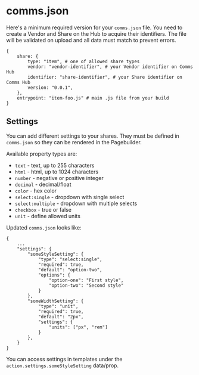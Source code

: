 # comms.json

Here's a minimum required version for your `comms.json` file. You need to create a Vendor and Share on the Hub to
acquire their identifiers. The file will be validated on upload and all data must match to prevent errors.

```
{
    share: {
        type: "item", # one of allowed share types
        vendor: "vendor-identifier", # your Vendor identifier on Comms Hub
        identifier: "share-identifier", # your Share identifier on Comms Hub 
        version: "0.0.1",
    },
    entrypoint: "item-foo.js" # main .js file from your build
}
```

## Settings

You can add different settings to your shares. They must be defined in `comms.json` so they can be rendered in the
Pagebuilder.

Available property types are:

- `text` - text, up to 255 characters
- `html` - html, up to 1024 characters
- `number` - negative or positive integer
- `decimal` - decimal/float
- `color` - hex color
- `select:single` - dropdown with single select
- `select:multiple` - dropdown with multiple selects
- `checkbox` - true or false
- `unit` - define allowed units

Updated `comms.json` looks like:

```
{
    ...
    "settings": {
        "someStyleSetting": {
            "type": "select:single",
            "required": true,
            "default": "option-two",
            "options": {
                "option-one": "First style",
                "option-two": "Second style"
            }
        },
        "someWidthSetting": {
            "type": "unit",
            "required": true,
            "default": "2px",
            "settings": {
                "units": ["px", "rem"]
            }
        },
    }
}
```

You can access settings in templates under the `action.settings.someStyleSetting` data/prop.
